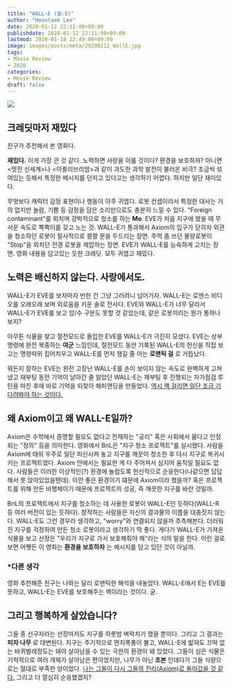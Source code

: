 ```yaml
---
title: "WALL-E (월-E)"
author: "Hoontaek Lee"
date: 2020-01-12 22:11:00+09:00
publishdate: 2020-01-12 22:11:00+09:00
lastmod: 2020-01-18 22:49:00+09:00
image: images/posts/meta/20200112_WallE.jpg
tags:
- Movie Review
- 2020
categories:
- Movie Review
draft: false
---
```


![](https://movie-phinf.pstatic.net/20111222_120/1324545496115Cy4Hh_JPEG/movie_image.jpg?type=m665_443_2)

## 크레딧마저 재밌다

친구가 추천해서 본 영화다.  

**재밌다.** 이게 가장 큰 것 같다. 노력하면 사랑을 이룰 것이다? 환경을 보호하자? 아니면 <멋진 신세계>나 <이퀼리브리엄>과 같이 과도한 과학 발전이 불러온 비극? 조금씩 섞여있는 듯해서 특정한 메시지를 던지고 있다고는 생각하기 어렵다. 하지만 일단 재미있다.  

무엇보다 캐릭터 감정 표현이나 행동이 아주 귀엽다. 로봇 컨셉이라서 특정한 대사는 거의 없지만 놀람, 기쁨 등 감정을 담은 소리만으로도 충분히 느낄 수 있다. "Foreign contaminant"를 외치며 강박적으로 청소를 하는 **Mo**. EVE가 처음 지구에 왔을 때 무서운 속도로 뾱뾱이를 갖고 노는 것. WALL-E가 통과해서 Axiom의 입구가 닫히자 외관을 청소하던 로봇이 필사적으로 쾅쾅 문을 두드리는 장면. 주먹 좀 쓰던 불량로봇이 "Stop"을 외치던 전경 로봇을 제압하는 장면. EVE가 WALL-E를 능숙하게 고치는 장면. 영화 내용을 담고있는 듯한 크레딧. 모두 귀엽고 재밌다.

## 노력은 배신하지 않는다. 사랑에서도.
WALL-E가 EVE를 보자마자 반한 건 그냥 그러려니 넘어가자. WALL-E는 로맨스 비디오를 오래오래 보며 외로움을 키운 솔로 전사다. EVE와 WALL-E가 너무 달라서 WALL-E가 EVE를 보고 암/수 구분도 못할 것 같았는데, 같은 로봇끼리는 뭔가 통하나보지?  

아무튼 식물을 찾고 절전모드로 돌입한 EVE를 WALL-E가 극진히 모셨다. EVE는 상부 명령에 완전 복종하는 **여군** 느낌인데, 절전모드 동안 기록된 WALL-E의 헌신을 직접 보고는 명령따위 집어치우고 WALL-E를 먼저 챙길 줄 아는 **로맨틱 걸** 로 거듭났다.

뭐든지 잘하는 EVE는 완전 고장난 WALL-E를 손이 보이지 않는 속도로 완벽하게 고쳐냈고 재부팅 동안 기억이 날아간 줄 알았던 WALL-E는 재부팅 후 진행되는 자가점검 루틴을 마친 후에 바로 기억을 되찾아 해피앤딩을 만들었다. <U>역시 랙 걸리면 일단 조금 기다려봐야 하는 것이다.</U>

## 왜 Axiom이고 왜 WALL-E일까?
Axiom은 수학에서 증명할 필요도 없다고 전제하는 "공리" 혹은 사회에서 옳다고 인정되는 "정의" 등을 의미한다. 영화에서 BnL은 "지구 청소 프로젝트"를 실시했다. 사람을 Axiom에 태워 우주로 일단 피신시켜 놓고 지구를 깨끗이 청소한 후 다시 지구로 복귀시키는 프로젝트였다. Axiom 안에서는 필요한 게 다 주어져서 심지어 움직일 필요도 없다. 사람들은 이러한 이상적인(?) 환경에 놀랍도록 헌신적으로 순응한다(나같으면 답답해서 못 앉아있었을텐데). 이런 좋은 환경이기 떄문에 Axiom이라 했을까? 혹은 프로젝트를 위해 만든 비행체이기 때문에 프로젝트의 성공, 즉 깨끗한 지구를 바란 것일까.

BnL의 프로젝트에서 지구를 청소하는 데 사용한 로봇이 WALL-E인 듯하다(WALL-R 등 여러 버전이 있는 듯하다). 창작하는 사람들은 자신의 결과물의 이름을 대충짓지 않는다. WALL-E도 그런 경우라 생각하고, "worry"와 연결되지 않을까 추측해본다. 더러워진 지구를 걱정하여 만든 청소 로봇이라고 생각하기 딱 좋다. 게다가 WALL-E가 가져온 식물을 보고 선장은 "우리가 지구로 가서 보호해줘야 해"라는 식의 말을 한다. 이런 걸로 보면 어쨋든 이 영화는 **환경을 보호하자** 는 메시지를 담고 있던 것이 아닐까.

### *다른 생각

영화 추천해준 친구는 나와는 달리 로맨틱한 해석을 내놓았다. WALL-E에서 E는 EVE를 뜻하고, WALL-E는 EVE를 보호해주는 벽이라는 것이다. 굳.

## 그리고 행복하게 살았습니다?
그들 중 선구자라는 선장마저도 지구를 하룻밤 벼락치기 했을 뿐이다. 그리고 그 결과는 **피자 나무** 로 대변된다. 지구는 주기적으로 먼지폭풍이 불고, WALL-E에 밟혀도 끄떡 없는 바퀴벌레정도는 돼야 살아남을 수 있는 극한의 환경이 돼 있었다. 그들이 심은 식물은 기적적으로 여러 개체가 살아남은 편이었지만, 나무가 아닌 **초본** 인데다가 그들 식량으로는 절대로 부족한 양이었다. <u>나는 그들이 다시 그들의 진리(Axiom)로 돌아갔을 것 같다.</u> 그리고 더 열심히 순응했겠지?

